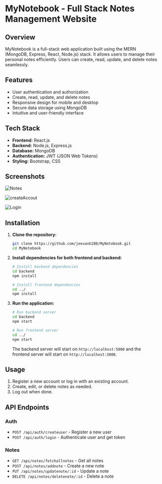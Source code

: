 # MyNotebook - Full Stack Notes Management Website


## Overview

MyNotebook is a full-stack web application built using the MERN (MongoDB, Express, React, Node.js) stack. It allows users to manage their personal notes efficiently. Users can create, read, update, and delete notes seamlessly.

## Features

- User authentication and authorization
- Create, read, update, and delete notes
- Responsive design for mobile and desktop
- Secure data storage using MongoDB
- Intuitive and user-friendly interface

## Tech Stack

- **Frontend:** React.js
- **Backend:** Node.js, Express.js
- **Database:** MongoDB
- **Authentication:** JWT (JSON Web Tokens)
- **Styling:** Bootstrap, CSS

## Screenshots
![Notes](https://github.com/jeevank280/MyNotebook/assets/62411773/26fe3eb8-a17f-4483-abb0-27f160289de2)
<br>

![createAccout](https://github.com/jeevank280/MyNotebook/assets/62411773/25dc3403-a668-4bee-a07d-c7528fd84c91)

![Login](https://github.com/jeevank280/MyNotebook/assets/62411773/d96871e2-f6d1-4a44-8fcc-44070303141c)


## Installation

1. **Clone the repository:**

    ```bash
    git clone https://github.com/jeevank280/MyNotebook.git
    cd MyNotebook
    ```

2. **Install dependencies for both frontend and backend:**

    ```bash
    # Install backend dependencies
    cd backend
    npm install

    # Install frontend dependencies
    cd ../
    npm install
    ```

3. **Run the application:**

    ```bash
    # Run backend server
    cd backend
    npm start

    # Run frontend server
    cd ../
    npm start
    ```

    The backend server will start on `http://localhost:5000` and the frontend server will start on `http://localhost:3000`.

## Usage

1. Register a new account or log in with an existing account.
2. Create, edit, or delete notes as needed.
3. Log out when done.

## API Endpoints

### Auth

- `POST /api/auth/createuser` - Register a new user
- `POST /api/auth/login` - Authenticate user and get token

### Notes

- `GET /api/notes/fetchallnotes` - Get all notes
- `POST /api/notes/addnote` - Create a new note
- `PUT /api/notes/updatenote/:id` - Update a note
- `DELETE /api/notes/deletenote/:id` - Delete a note



